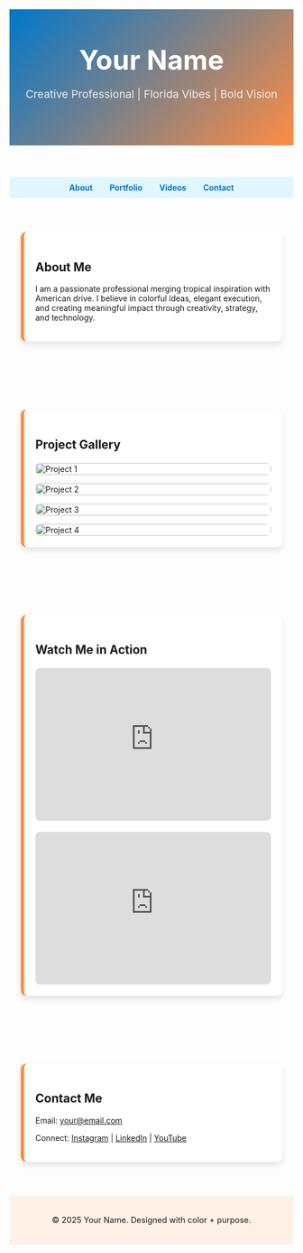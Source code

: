 <!DOCTYPE html>
<html lang="en">
<head>
  <meta charset="UTF-8" />
  <meta name="viewport" content="width=device-width, initial-scale=1.0" />
  <title>Your Name | Portfolio</title>
  <style>
    :root {
      --primary: #0077cc;
      --accent: #ff8c42;
      --background: #fefefe;
      --text: #1a1a1a;
      --soft-blue: #e0f7ff;
      --soft-orange: #fff1e6;
    }

    body {
      margin: 0;
      font-family: 'Segoe UI', sans-serif;
      background: var(--background);
      color: var(--text);
    }

    header {
      background: linear-gradient(135deg, var(--primary), var(--accent));
      color: white;
      padding: 60px 20px;
      text-align: center;
    }

    header h1 {
      margin: 0;
      font-size: 3rem;
    }

    header p {
      font-size: 1.2rem;
      color: #f0f0f0;
    }

    nav {
      display: flex;
      justify-content: center;
      background: var(--soft-blue);
      padding: 10px;
    }

    nav a {
      margin: 0 15px;
      text-decoration: none;
      color: var(--primary);
      font-weight: bold;
    }

    section {
      padding: 40px 20px;
      max-width: 1000px;
      margin: auto;
    }

    .card {
      background: white;
      padding: 20px;
      margin: 20px 0;
      box-shadow: 0 6px 12px rgba(0, 0, 0, 0.1);
      border-left: 6px solid var(--accent);
      border-radius: 10px;
    }

    .gallery {
      display: grid;
      grid-template-columns: repeat(auto-fit, minmax(250px, 1fr));
      gap: 15px;
      margin-top: 20px;
    }

    .gallery img {
      width: 100%;
      border-radius: 8px;
    }

    .video-container {
      margin-top: 20px;
      display: flex;
      flex-wrap: wrap;
      gap: 20px;
      justify-content: center;
    }

    .video-container iframe {
      width: 100%;
      max-width: 480px;
      height: 270px;
      border: none;
      border-radius: 8px;
    }

    footer {
      background: var(--soft-orange);
      text-align: center;
      padding: 20px;
      font-size: 0.9rem;
      color: var(--text);
    }
  </style>
</head>
<body>
  <header>
    <h1>Your Name</h1>
    <p>Creative Professional | Florida Vibes | Bold Vision</p>
  </header>

  <nav>
    <a href="#about">About</a>
    <a href="#portfolio">Portfolio</a>
    <a href="#videos">Videos</a>
    <a href="#contact">Contact</a>
  </nav>

  <section id="about">
    <div class="card">
      <h2>About Me</h2>
      <p>I am a passionate professional merging tropical inspiration with American drive. I believe in colorful ideas, elegant execution, and creating meaningful impact through creativity, strategy, and technology.</p>
    </div>
  </section>

  <section id="portfolio">
    <div class="card">
      <h2>Project Gallery</h2>
      <div class="gallery">
        <img src="https://via.placeholder.com/400x250?text=Project+1" alt="Project 1">
        <img src="https://via.placeholder.com/400x250?text=Project+2" alt="Project 2">
        <img src="https://via.placeholder.com/400x250?text=Project+3" alt="Project 3">
        <img src="https://via.placeholder.com/400x250?text=Project+4" alt="Project 4">
      </div>
    </div>
  </section>

  <section id="videos">
    <div class="card">
      <h2>Watch Me in Action</h2>
      <div class="video-container">
        <iframe src="https://www.youtube.com/embed/dQw4w9WgXcQ" allowfullscreen></iframe>
        <iframe src="https://www.youtube.com/embed/9bZkp7q19f0" allowfullscreen></iframe>
      </div>
    </div>
  </section>

  <section id="contact">
    <div class="card">
      <h2>Contact Me</h2>
      <p>Email: <a href="mailto:your@email.com">your@email.com</a></p>
      <p>Connect: <a href="#">Instagram</a> | <a href="#">LinkedIn</a> | <a href="#">YouTube</a></p>
    </div>
  </section>

  <footer>
    <p>&copy; 2025 Your Name. Designed with color + purpose.</p>
  </footer>
</body>
</html>
